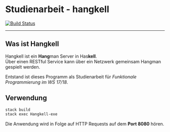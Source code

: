 # Studienarbeit - hangkell
[![Build Status](https://travis-ci.org/ob-fun-ws17/studienarbeit-hangkell.svg?branch=master)](https://travis-ci.org/ob-fun-ws17/studienarbeit-hangkell)
___

## Was ist Hangkell
Hangkell ist ein **Hang**man Server in Has**kell**.  
Über einen RESTful Service kann über ein Netzwerk gemeinsam Hangman gespielt werden.  

Entstand ist dieses Programm als Studienarbeit für *Funktionale Programmierung im WS 17/18*.

## Verwendung
```Bash
stack build
stack exec Hangkell-exe
```

Die Anwendung wird in Folge auf HTTP Requests auf dem **Port 8080** hören.
